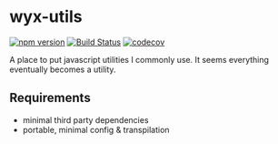 # wyx-utils

[![npm version](http://img.shields.io/npm/v/wyx-utils.svg?style=flat)](https://npmjs.org/package/wyx-utils) [![Build Status](https://travis-ci.com/Yxwww/wyx-utils.svg?branch=master)](https://travis-ci.com/Yxwww/wyx-utils) [![codecov](https://codecov.io/gh/Yxwww/wyx-utils/branch/master/graph/badge.svg)](https://codecov.io/gh/Yxwww/wyx-utils)

A place to put javascript utilities I commonly use. It seems everything eventually becomes a utility.

## Requirements

- minimal third party dependencies
- portable, minimal config & transpilation

